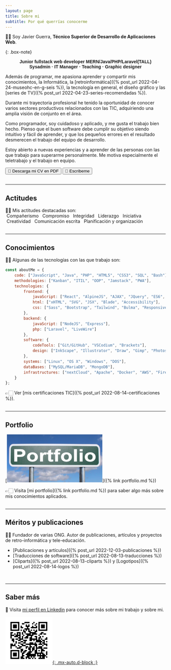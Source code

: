 ```yaml
---
layout: page
title: Sobre mi
subtitle: Por qué querrías conocerme
---
```


👋🏻 Soy Javier Guerra, **Técnico Superior de Desarrollo de Aplicaciones Web**.

{: .box-note}
<center style="font-family:Arial, Helvetica, sans-serif;"><strong>Junior fullstack web developer MERN/Java/PHP/Laravel(TALL)<br />
Sysadmin · IT Manager · Teaching · Graphic designer</strong></center>

Además de programar, me apasiona aprender y compartir mis conocimientos, la Informática, la [retroinformática]({% post_url 2022-04-24-museohc-en-g-seis %}), la tecnología en general, el diseño gráfico y las [series de TV]({% post_url 2022-04-23-series-recomendadas %}).

Durante mi trayectoria profesional he tenido la oportunidad de conocer varios sectores productivos relacionados con las TIC, adquiriendo una amplia visión de conjunto en el área.

Como programador, soy cuidadoso y aplicado, y me gusta el trabajo bien hecho. Pienso que el buen software debe cumplir su objetivo siendo intuitivo y fácil de aprender, y que los pequeños errores en el resultado desmerecen el trabajo del equipo de desarrollo.

Estoy abierto a nuevas experiencias y a aprender de las personas con las que trabajo para superarme personalmente. Me motiva especialmente el teletrabajo y el trabajo en equipo.

[<button class="btn btn-info text-uppercase">📄 Descarga mi CV en PDF</button>](/assets/doc/CV-javguerra.pdf) [<button class="btn btn-info text-uppercase">📧 Escríbeme</button>](mailto:javguerra@badared.com)  
<br />
<hr />

## Actitudes

👍🏻 Mis actitudes destacadas son:  
<span class="badge bg-info text-white">&nbsp;Compañerismo&nbsp;</span> <span class="badge bg-info text-white">&nbsp;Compromiso&nbsp;</span> <span class="badge bg-info text-white">&nbsp;Integridad&nbsp;</span> <span class="badge bg-info text-white">&nbsp;Liderazgo&nbsp;</span> <span class="badge bg-info text-white">&nbsp;Iniciativa&nbsp;</span> <span class="badge bg-info text-white">&nbsp;Creatividad&nbsp;</span> <span class="badge bg-info text-white">&nbsp;Comunicación&nbsp;escrita&nbsp;</span> <span class="badge bg-info text-white">&nbsp;Planificación&nbsp;y&nbsp;organización&nbsp;</span>  
<br />
<hr />

## Conocimientos

👍🏻 Algunas de las tecnologías con las que trabajo son:

```javascript
const aboutMe = {
    code: ["JavaScript", "Java", "PHP", "HTML5", "CSS3", "SQL", "Bash"],
    methodologies: ["Kanban", "ITIL", "OOP", "Jamstack", "PWA"],
    technologies: {
        frontend: {
            javaScript: ["React", "AlpineJS", "AJAX", "JQuery", "ES6", "TS"],
            html: ["xHTML", "SVG", "JSX", "Blade", "Accessibility"],
            css: ["Sass", "Bootstrap", "Tailwind", "Bulma", "Responsive"]
        },
        backend: {
            javaScript: ["NodeJS", "Express"],
            php: ["Laravel", "LiveWire"]
        },
        software: {
            codeTools: ["Git/GitHub", "VSCodium", "Brackets"],
            design: ["InkScape", "Illustrator", "Draw", "Gimp", "Photoshop", "Scribus"]
        },
        systems: ["Linux", "OS X", "Windows", "DOS"],
        dataBases: ["MySQL/MariaDB", "MongoDB"],
        infrastructures: ["nextCloud", "Apache", "Docker", "AWS", "Firebase", "Netlify", "Heroku", "CI/CD", "Networks"]
    }
};

``` 
👉🏻 Ver [mis certificaciones TIC]({% post_url 2022-08-14-certificaciones %}).  
<br />
<hr />

## Portfolio

[![Portfolio](/assets/img/portfolio.jpg)]({% link portfolio.md %})

👉🏻 Visita [mi portfolio]({% link portfolio.md %}) para saber algo más sobre mis conocimientos aplicados.  
<br />
<hr />

## Méritos y publicaciones
✌🏻 Fundador de varias ONG. Autor de publicaciones, artículos y proyectos de retro-informática y tele-educación.

* [Publicaciones y artículos]({% post_url 2022-12-03-publicaciones %})  
* [Traducciones de software]({% post_url 2022-08-13-traducciones %})  
* [Cliparts]({% post_url 2022-08-13-cliparts %}) y [Logotipos]({% post_url 2022-08-14-logos %})  
<br />
<hr />

## Saber más
🔗 Visita [mi perfil en Linkedin](https://linkedin.com/in/javguerra) para conocer más sobre mi trabajo y sobre mi.

[![Código QR](assets/img/qr-code.png){: .mx-auto.d-block :}](https://linkedin.com/in/javguerra)
